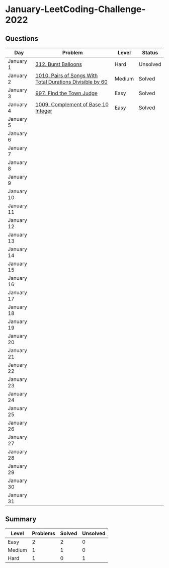 # January-LeetCoding-Challenge-2022

## Questions
| Day | Problem | Level | Status |
| --- | --- | --- | --- |
| January 1 | [312. Burst Balloons](https://leetcode.com/problems/burst-balloons/) | Hard | Unsolved |
| January 2 | [1010. Pairs of Songs With Total Durations Divisible by 60](https://leetcode.com/problems/pairs-of-songs-with-total-durations-divisible-by-60/) | Medium | Solved |
| January 3 | [997. Find the Town Judge](https://leetcode.com/problems/find-the-town-judge/) | Easy | Solved |
| January 4 | [1009. Complement of Base 10 Integer](https://leetcode.com/problems/complement-of-base-10-integer/) | Easy | Solved |
| January 5 | []() | | |
| January 6 | []() | | |
| January 7 | []() | | |
| January 8 | []() | | |
| January 9 | []() | | |
| January 10 | []() | | |
| January 11 | []() | | |
| January 12 | []() | | |
| January 13 | []() | | |
| January 14 | []() | | |
| January 15 | []() | | |
| January 16 | []() | | |
| January 17 | []() | | |
| January 18 | []() | | |
| January 19 | []() | | |
| January 20 | []() | | |
| January 21 | []() | | |
| January 22 | []() | | |
| January 23 | []() | | |
| January 24 | []() | | |
| January 25 | []() | | |
| January 26 | []() | | |
| January 27 | []() | | |
| January 28 | []() | | |
| January 29 | []() | | |
| January 30 | []() | | |
| January 31 | []() | | |

## Summary
| Level  | Problems | Solved | Unsolved |
| ---    | --- | --- | --- |
| Easy   | 2 | 2 | 0 |
| Medium | 1 | 1 | 0 |
| Hard   | 1 | 0 | 1 |
